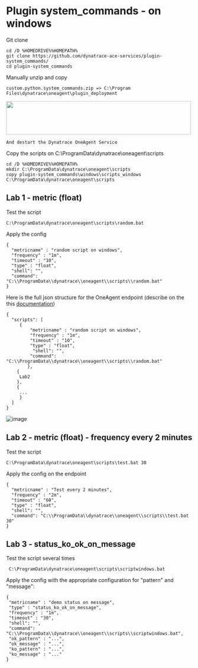 # Plugin system_commands - on windows

Git clone

    cd /D %HOMEDRIVE%%HOMEPATH%
    git clone https://github.com/dynatrace-ace-services/plugin-system_commands/
    cd plugin-system_commands
   
Manually unzip and copy 
   
    custom.python.system_commands.zip => C:\Program Files\dynatrace\oneagent\plugin_deployment
<img src="https://user-images.githubusercontent.com/40337213/133121297-ebec3ca8-2d21-43a6-b4c8-c2543798b4a5.png" width="500" height="90">

    And destart the Dynatrace OneAgent Service

Copy the scripts on C:\ProgramData\dynatrace\oneagent\scripts

    cd /D %HOMEDRIVE%%HOMEPATH%
    mkdir C:\ProgramData\dynatrace\oneagent\scripts
    copy plugin-system_commands\windows\scripts_windows C:\ProgramData\dynatrace\oneagent\scripts

## Lab 1 - metric (float)
Test the script
  
    C:\ProgramData\dynatrace\oneagent\scripts\random.bat
    
Apply the config
  
    {
      "metricname" : "random script on windows",
      "frequency" : "1m",
      "timeout" : "10",
      "type" : "float",
      "shell": "",
      "command": "C:\\ProgramData\\dynatrace\\oneagent\\scripts\\random.bat"
    }
    
Here is the full json structure for the OneAgent endpoint (describe on the this [documentation](../Dynatrace-Plugin-system_commands.pdf)) 

	{
	  "scripts": [
		 {
     		 "metricname" : "random script on windows",
      		 "frequency" : "1m",
      		 "timeout" : "10",
      		 "type" : "float",
     		  "shell": "",
      		 "command": "C:\\ProgramData\\dynatrace\\oneagent\\scripts\\random.bat"
    		},
		{
		 Lab2	
		},
		{
		 ...
		 }
	  ]
	}

![image](https://user-images.githubusercontent.com/40337213/133119969-9f27afa9-afd7-47be-8179-34c4356346cf.png) 

## Lab 2 - metric (float) - frequency every 2 minutes
Test the script
  
    C:\ProgramData\dynatrace\oneagent\scripts\test.bat 30

Apply the config on the endpoint

    {
      "metricname" : "Test every 2 minutes",
      "frequency" : "2m",
      "timeout" : "60",
      "type" : "float",
      "shell": "",
      "command": "C:\\ProgramData\\dynatrace\\oneagent\\scripts\\test.bat 30"
    }


## Lab 3 - status_ko_ok_on_message

Test the script several times

     C:\ProgramData\dynatrace\oneagent\scripts\scriptwindows.bat
  
Apply the config with the appropriate configuration for "pattern" and "message": 

    {
     "metricname" : "demo status on message",
     "type" : "status_ko_ok_on_message",
     "frequency" : "1m",
     "timeout" : "30",
     "shell": "",
     "command": "C:\\ProgramData\\dynatrace\\oneagent\\scripts\\scriptwindows.bat",
     "ok_pattern" : "...",
     "ok_message" : "...",
     "ko_pattern" : "...",
     "ko_message" : "..."
    }


 
    
